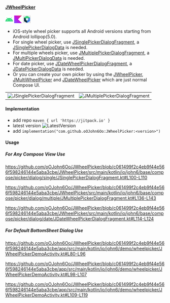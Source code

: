 #### [JWheelPicker]

<p float="left">
  <img src="https://raw.githubusercontent.com/github/explore/8baf984947f4d9c32006bd03fa4c51ff91aadf8d/topics/android/android.png"  width="24" />
  <img src="https://raw.githubusercontent.com/github/explore/4479d2a2c854198cb00160f8593519c14dc3b905/topics/kotlin/kotlin.png" width="24" />
  <img src="https://raw.githubusercontent.com/github/explore/ae48d1ca3274c0c3a90f872e605eaef069a16771/topics/jetpack-compose/jetpack-compose.png" width="24" />
</p>

* iOS-style wheel picker supports all Android versions starting from Android lollipop(5.0).
* For single wheel picker, use [JSinglePickerDialogFragment], a [JSinglePickerDialogData] is needed.
* For multiple wheels picker, use [JMultiplePickerDialogFragment], a [JMultiPickerDialogData] is needed.
* For date picker, use [JDateWheelPickerDialogFragment], a [JDatePickerDialogData] is needed.
* Or you can create your own picker by using the [JWheelPicker], [JMultiWheelPicker] and [JDateWheelPicker] which are just normal Compose UI.


|||
| ---- | ---- |
| <img src="https://github.com/oOJohn6Oo/JWheelPicker/assets/24718357/4e25e324-bfd5-4510-a522-a5f642581d3e" alt="JSinglePickerDialogFragment"/>|<img src="https://github.com/oOJohn6Oo/JWheelPicker/assets/24718357/360d5bc8-333a-4d5b-ba59-5d772bbda831" alt="JMultiplePickerDialogFragment"/>|

#### Implementation

- add repo `maven { url 'https://jitpack.io' }`
- latest version ![LatestVersion]
- add `implementation("com.github.oOJohn6Oo:JWheelPicker:<version>")`

#### Usage

##### For Any Compose View Use

https://github.com/oOJohn6Oo/JWheelPicker/blob/c061499f2c4eb9f44e566f598246144e5aba3cbe/JWheelPicker/src/main/kotlin/io/john6/base/compose/picker/dialog/single/JSinglePickerDialogFragment.kt#L100-L110

https://github.com/oOJohn6Oo/JWheelPicker/blob/c061499f2c4eb9f44e566f598246144e5aba3cbe/JWheelPicker/src/main/kotlin/io/john6/base/compose/picker/dialog/multiple/JMultiplePickerDialogFragment.kt#L136-L143

https://github.com/oOJohn6Oo/JWheelPicker/blob/c061499f2c4eb9f44e566f598246144e5aba3cbe/JWheelPicker/src/main/kotlin/io/john6/base/compose/picker/dialog/date/JDateWheelPickerDialogFragment.kt#L114-L124

##### For Default BottomSheet Dialog Use

https://github.com/oOJohn6Oo/JWheelPicker/blob/c061499f2c4eb9f44e566f598246144e5aba3cbe/app/src/main/kotlin/io/john6/demo/wheelpicker/JWheelPickerDemoActivity.kt#L80-L96

https://github.com/oOJohn6Oo/JWheelPicker/blob/c061499f2c4eb9f44e566f598246144e5aba3cbe/app/src/main/kotlin/io/john6/demo/wheelpicker/JWheelPickerDemoActivity.kt#L98-L107

https://github.com/oOJohn6Oo/JWheelPicker/blob/c061499f2c4eb9f44e566f598246144e5aba3cbe/app/src/main/kotlin/io/john6/demo/wheelpicker/JWheelPickerDemoActivity.kt#L109-L119

[LatestVersion]: https://jitpack.io/v/oOJohn6Oo/JWheelPicker.svg
[JWheelPicker]: ./JWheelPicker/src/main/kotlin/io/john6/base/compose/picker/JWheelPicker.kt
[JMultiWheelPicker]: ./JWheelPicker/src/main/kotlin/io/john6/base/compose/picker/JMultiWheelPicker.kt
[JDateWheelPicker]: ./JWheelPicker/src/main/kotlin/io/john6/base/compose/picker/JDateWheelPicker.kt
[JSinglePickerDialogFragment]: ./JWheelPicker/src/main/kotlin/io/john6/base/compose/picker/dialog/single/JSinglePickerDialogFragment.kt
[JSinglePickerDialogData]: ./JWheelPicker/src/main/kotlin/io/john6/base/compose/picker/dialog/single/JSinglePickerDialogData.kt
[JMultiplePickerDialogFragment]: ./JWheelPicker/src/main/kotlin/io/john6/base/compose/picker/dialog/multiple/JMultiplePickerDialogFragment.kt
[JMultiPickerDialogData]: ./JWheelPicker/src/main/kotlin/io/john6/base/compose/picker/dialog/multiple/JMultiPickerDialogData.kt
[JDateWheelPickerDialogFragment]: ./JWheelPicker/src/main/kotlin/io/john6/base/compose/picker/dialog/multiple/JDateWheelPickerDialogFragment.kt
[JDatePickerDialogData]: ./JWheelPicker/src/main/kotlin/io/john6/base/compose/picker/dialog/multiple/JDatePickerDialogData.kt
[IMultipleJPickerAdapter]: ./JWheelPicker/src/main/kotlin/io/john6/base/compose/picker/dialog/multiple/IMultipleJPickerAdapter.kt
